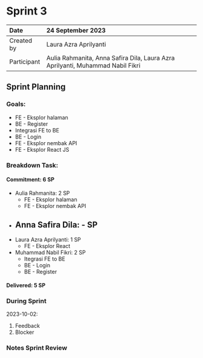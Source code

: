 # Sprint 3


|Date|24 September 2023|
| :- | :- |
|Created by|Laura Azra Aprilyanti|
|Participant|Aulia Rahmanita, Anna Safira Dila, Laura Azra Aprilyanti, Muhammad Nabil Fikri|
## Sprint Planning
### Goals:
- FE - Eksplor halaman
- BE - Register
- Integrasi FE to BE
- BE - Login
- FE - Eksplor nembak API
- FE - Eksplor React JS

### Breakdown Task:
#### Commitment: 6 SP
- Aulia Rahmanita: 2 SP
  - FE - Eksplor halaman
  - FE - Eksplor nembak API
- Anna Safira Dila: - SP
  - 
- Laura Azra Aprilyanti: 1 SP
  - FE - Eksplor React
- Muhammad Nabil Fikri: 2 SP
  - Itegrasi FE to BE
  - BE - Login
  - BE - Register

#### Delivered:	 5 SP
### During Sprint
2023-10-02:

1. Feedback
2. Blocker
### Notes Sprint Review


